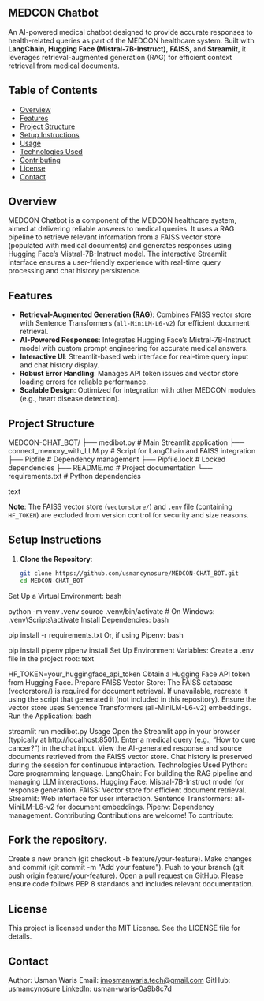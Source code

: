 ## MEDCON Chatbot

An AI-powered medical chatbot designed to provide accurate responses to health-related queries as part of the MEDCON healthcare system. Built with **LangChain**, **Hugging Face (Mistral-7B-Instruct)**, **FAISS**, and **Streamlit**, it leverages retrieval-augmented generation (RAG) for efficient context retrieval from medical documents.

## Table of Contents
- [Overview](#overview)
- [Features](#features)
- [Project Structure](#project-structure)
- [Setup Instructions](#setup-instructions)
- [Usage](#usage)
- [Technologies Used](#technologies-used)
- [Contributing](#contributing)
- [License](#license)
- [Contact](#contact)

## Overview
MEDCON Chatbot is a component of the MEDCON healthcare system, aimed at delivering reliable answers to medical queries. It uses a RAG pipeline to retrieve relevant information from a FAISS vector store (populated with medical documents) and generates responses using Hugging Face’s Mistral-7B-Instruct model. The interactive Streamlit interface ensures a user-friendly experience with real-time query processing and chat history persistence.

## Features
- **Retrieval-Augmented Generation (RAG)**: Combines FAISS vector store with Sentence Transformers (`all-MiniLM-L6-v2`) for efficient document retrieval.
- **AI-Powered Responses**: Integrates Hugging Face’s Mistral-7B-Instruct model with custom prompt engineering for accurate medical answers.
- **Interactive UI**: Streamlit-based web interface for real-time query input and chat history display.
- **Robust Error Handling**: Manages API token issues and vector store loading errors for reliable performance.
- **Scalable Design**: Optimized for integration with other MEDCON modules (e.g., heart disease detection).

## Project Structure
MEDCON-CHAT_BOT/
├── medibot.py              # Main Streamlit application
├── connect_memory_with_LLM.py  # Script for LangChain and FAISS integration
├── Pipfile                 # Dependency management
├── Pipfile.lock            # Locked dependencies
├── README.md               # Project documentation
└── requirements.txt        # Python dependencies

text


**Note**: The FAISS vector store (`vectorstore/`) and `.env` file (containing `HF_TOKEN`) are excluded from version control for security and size reasons.

## Setup Instructions
1. **Clone the Repository**:
   ```bash
   git clone https://github.com/usmancynosure/MEDCON-CHAT_BOT.git
   cd MEDCON-CHAT_BOT
Set Up a Virtual Environment:
bash

python -m venv .venv
source .venv/bin/activate  # On Windows: .venv\Scripts\activate
Install Dependencies:
bash

pip install -r requirements.txt
Or, if using Pipenv:
bash

pip install pipenv
pipenv install
Set Up Environment Variables: Create a .env file in the project root:
text

HF_TOKEN=your_huggingface_api_token
Obtain a Hugging Face API token from Hugging Face.
Prepare FAISS Vector Store:
The FAISS database (vectorstore/) is required for document retrieval. If unavailable, recreate it using the script that generated it (not included in this repository).
Ensure the vector store uses Sentence Transformers (all-MiniLM-L6-v2) embeddings.
Run the Application:
bash

streamlit run medibot.py
Usage
Open the Streamlit app in your browser (typically at http://localhost:8501).
Enter a medical query (e.g., “How to cure cancer?”) in the chat input.
View the AI-generated response and source documents retrieved from the FAISS vector store.
Chat history is preserved during the session for continuous interaction.
Technologies Used
Python: Core programming language.
LangChain: For building the RAG pipeline and managing LLM interactions.
Hugging Face: Mistral-7B-Instruct model for response generation.
FAISS: Vector store for efficient document retrieval.
Streamlit: Web interface for user interaction.
Sentence Transformers: all-MiniLM-L6-v2 for document embeddings.
Pipenv: Dependency management.
Contributing
Contributions are welcome! To contribute:

## Fork the repository.
Create a new branch (git checkout -b feature/your-feature).
Make changes and commit (git commit -m "Add your feature").
Push to your branch (git push origin feature/your-feature).
Open a pull request on GitHub.
Please ensure code follows PEP 8 standards and includes relevant documentation.

## License
This project is licensed under the MIT License. See the LICENSE file for details.

## Contact
Author: Usman Waris
Email: imosmanwaris.tech@gmail.com
GitHub: usmancynosure
LinkedIn: usman-waris-0a9b8c7d
